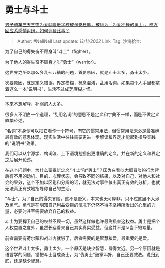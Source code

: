 # 勇士与斗士

[男子骑车三天三夜为爱翻墙进学校被保安狂追，被称为「为爱冲锋的勇士」，校方回应系感情纠纷，如何评价此事？](https://www.zhihu.com/question/566063675/answer/2756499189)

> Author: #NellNell
> Last update: *18/11/2022*
> Link:
> Tag:
> 沙海拾金:

为了自己的得失奋不顾身叫“斗士”（fighter）。

为了他人的得失奋不顾身才叫“勇士”（warrior）。

这世界之所以那么多乱七八糟的问题，首要原因，就是斗士太多，勇士太少。

次要原因，就是定义错误，界定模糊，概念混淆，乱用名词。如果每个人手里都拿着这么一本“说明书”，生活不过成芝麻糊才怪。

---

本来不想解释，补弱的人太多。

很多人不明白一个道理，“乱用名词”的意思不是定义和字典不一样，而是不做定义直接论述。

“名词”本身你可以把它看作一个符号，有它的惯常用法，但惯常用法未必是最准确最有效的意思体现，现实生活中往往需要更进一步解读和界定才能起到指导实践的“说明书”效果。

我们可以从字源学、构词法、上下语境挖掘出更准确的定义，并在新的定义和界定之后展开论述。

在这个问题中，为什么要重新定义“斗士”和“勇士”？因为在看似大胆冒险的行为背后有不用的动机、目的、心理状态，会导致不同的结果，以及对自己、对他人和社会的果效，这个不加以区别和分辨的话，就无法对事件做出真正有效的分析，也就无法真正有效地指导你自己的生活。

“斗士”，为了自己的得失冒险，这不是贬义，本来也无可厚非，只不过这里不大涉及勇气。勇气是在明知自己利益受损的情况下仍然不得不坚持所发出的心里的力量，必要时甚至需要放弃自己的权益。

斗士为要捍卫自己的权益不顾一切，虽然这样做也许最终损害这权益。勇士是把个人权益置之度外，虽然长远看来自己其实真实受益，但这并不是ta当下的考量。

前者需要有荷尔蒙和战斗力就够了，后者需要的是智慧和爱，最重要的是爱。

这个世界斗士太多，勇士太少，一个原因是缺少智慧，看得太近。另一个原因就是语言学的问题，错把斗士当成勇士，为“伪勇士”鼓掌叫好，自己还要效法。说归到底，还是缺少智慧。
